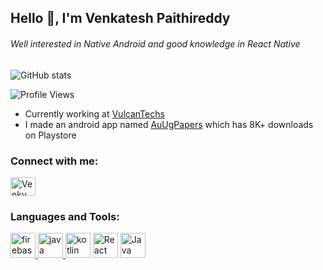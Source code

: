 <h2>Hello 👋, I'm Venkatesh Paithireddy</h2>
<h6>Well interested in Native Android and good knowledge in React Native</h6>

![GitHub stats](https://github-readme-stats.vercel.app/api?username=rvenky125&count_private=true&theme=dark)

![Profile Views](https://komarev.com/ghpvc/?username=rvenky125)

- Currently working at [VulcanTechs](https://www.vulcantechs.com/)
- I made an android app named [AuUgPapers](https://play.google.com/store/apps/details?id=com.famas.auugpapers) which has 8K+ downloads on Playstore

<h3 align="left">Connect with me:</h3>
<p align="left">
<a href="https://twitter.com/kt_venky" target="blank"><img align="center" src="https://raw.githubusercontent.com/rahuldkjain/github-profile-readme-generator/master/src/images/icons/Social/twitter.svg" alt="Venky" height="30" width="40" /></a>
</p>

<h3 align="left">Languages and Tools:</h3>
<p align="left"> 
<a href="https://firebase.google.com/" target="_blank"> <img src="https://www.vectorlogo.zone/logos/firebase/firebase-icon.svg" alt="firebase" width="40" height="40"/> </a> <a href="https://www.java.com" target="_blank"> <img src="https://cdn-icons-png.flaticon.com/512/226/226777.png" alt="java" width="40" height="40"/> </a> <a href="https://kotlinlang.org" target="_blank"> <img src="https://www.vectorlogo.zone/logos/kotlinlang/kotlinlang-icon.svg" alt="kotlin" width="40" height="40"/></a> <a href="https://reactnative.dev/" target="_blank"> <img src="https://www.vectorlogo.zone/logos/reactjs/reactjs-icon.svg" alt="React Native" width="40" height="40"/></a>
<a href="https://www.javascript.com/" target="_blank"> <img src="https://cdn.iconscout.com/icon/free/png-64/javascript-2752148-2284965.png" alt="Java Script" width="40" height="40"/></a>
</p>
